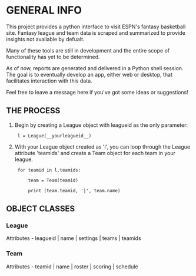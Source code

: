 # GENERAL INFO

This project provides a python interface to visit ESPN's fantasy basketball site. Fantasy league and team data is scraped and summarized to provide insights not available by defualt.

Many of these tools are still in development and the entire scope of functionality has yet to be determined.

As of now, reports are generated and delivered in a Python shell session. The goal is to eventually develop an app, either web or desktop, that facilitates interaction with this data.

Feel free to leave a message here if you've got some ideas or suggestions!

## THE PROCESS
1. Begin by creating a League object with leagueid as the only parameter:

        l = League(__yourleagueid__)
    
2. With your League object created as 'l', you can loop through the League attribute 'teamids' and create a Team object for each team in your league.
   
        for teamid in l.teamids:
      
            team = Team(teamid)
      
            print (team.teamid, '|', team.name)
      
## OBJECT CLASSES

### League
Attributes - leagueid | name | settings | teams | teamids

### Team
Attributes - teamid | name | roster | scoring | schedule
